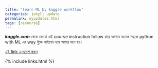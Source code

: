```yaml
---
title: 'learn ML by kaggle workflow'
categories: jekyll update
permalink: myupdate2.html
tags: [resourse]
---
```


**_kaggle.com_** থেকে নেওয়া এই course instruction follow করে আপনে অনেক সহজে python with ML এর way খুঁজে পাইবেন বলে আমার মনে হয়।

[এই link এ প্রবেশ করুন](https://www.kaggle.com/learn/overview)

{% include links.html %}
